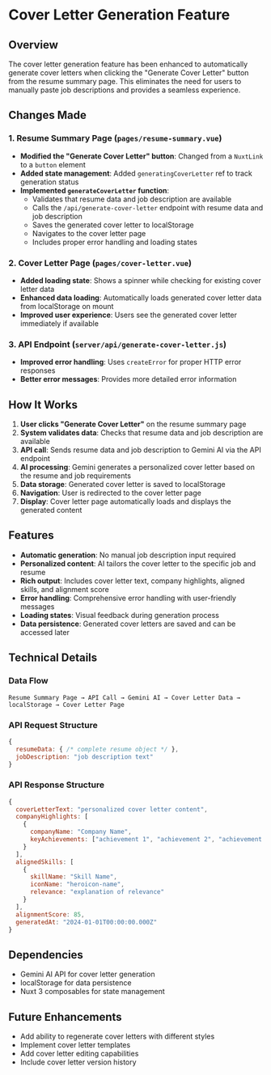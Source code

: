 # Cover Letter Generation Feature

## Overview
The cover letter generation feature has been enhanced to automatically generate cover letters when clicking the "Generate Cover Letter" button from the resume summary page. This eliminates the need for users to manually paste job descriptions and provides a seamless experience.

## Changes Made

### 1. Resume Summary Page (`pages/resume-summary.vue`)
- **Modified the "Generate Cover Letter" button**: Changed from a `NuxtLink` to a `button` element
- **Added state management**: Added `generatingCoverLetter` ref to track generation status
- **Implemented `generateCoverLetter` function**: 
  - Validates that resume data and job description are available
  - Calls the `/api/generate-cover-letter` endpoint with resume data and job description
  - Saves the generated cover letter to localStorage
  - Navigates to the cover letter page
  - Includes proper error handling and loading states

### 2. Cover Letter Page (`pages/cover-letter.vue`)
- **Added loading state**: Shows a spinner while checking for existing cover letter data
- **Enhanced data loading**: Automatically loads generated cover letter data from localStorage on mount
- **Improved user experience**: Users see the generated cover letter immediately if available

### 3. API Endpoint (`server/api/generate-cover-letter.js`)
- **Improved error handling**: Uses `createError` for proper HTTP error responses
- **Better error messages**: Provides more detailed error information

## How It Works

1. **User clicks "Generate Cover Letter"** on the resume summary page
2. **System validates data**: Checks that resume data and job description are available
3. **API call**: Sends resume data and job description to Gemini AI via the API endpoint
4. **AI processing**: Gemini generates a personalized cover letter based on the resume and job requirements
5. **Data storage**: Generated cover letter is saved to localStorage
6. **Navigation**: User is redirected to the cover letter page
7. **Display**: Cover letter page automatically loads and displays the generated content

## Features

- **Automatic generation**: No manual job description input required
- **Personalized content**: AI tailors the cover letter to the specific job and resume
- **Rich output**: Includes cover letter text, company highlights, aligned skills, and alignment score
- **Error handling**: Comprehensive error handling with user-friendly messages
- **Loading states**: Visual feedback during generation process
- **Data persistence**: Generated cover letters are saved and can be accessed later

## Technical Details

### Data Flow
```
Resume Summary Page → API Call → Gemini AI → Cover Letter Data → localStorage → Cover Letter Page
```

### API Request Structure
```javascript
{
  resumeData: { /* complete resume object */ },
  jobDescription: "job description text"
}
```

### API Response Structure
```javascript
{
  coverLetterText: "personalized cover letter content",
  companyHighlights: [
    {
      companyName: "Company Name",
      keyAchievements: ["achievement 1", "achievement 2", "achievement 3"]
    }
  ],
  alignedSkills: [
    {
      skillName: "Skill Name",
      iconName: "heroicon-name",
      relevance: "explanation of relevance"
    }
  ],
  alignmentScore: 85,
  generatedAt: "2024-01-01T00:00:00.000Z"
}
```

## Dependencies
- Gemini AI API for cover letter generation
- localStorage for data persistence
- Nuxt 3 composables for state management

## Future Enhancements
- Add ability to regenerate cover letters with different styles
- Implement cover letter templates
- Add cover letter editing capabilities
- Include cover letter version history

